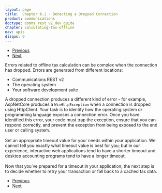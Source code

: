 ```yaml
---
layout: page
title:  Chapter 6.1 - Detecting a Dropped Connection
product: communications
doctype: comms_rest_v2_dev_guide
chapter: calculating-tax-offline
nav: apis
disqus: 0
---
```


<ul class="pager">
  <li class="previous"><a href="/communications/dev-guide_rest_v2/calculating-tax-offline/"><i class="glyphicon glyphicon-chevron-left"></i>Previous</a></li>
  <li class="next"><a href="/communications/dev-guide_rest_v2/calculating-tax-offline/retry-or-fallback/">Next<i class="glyphicon glyphicon-chevron-right"></i></a></li>
</ul>

Errors related to offline tax calculation can be complex when the connection has dropped.  Errors are generated from different locations:
<ul class="dev-guide-list">
    <li>Communications REST v2</li>
    <li>The operating system</li>
    <li>Your software development suite</li>
</ul>

A dropped connection produces a different kind of error - for example, AspNetCore produces a <code>WinHttpException</code> when a connection is dropped using HttpClient.  Your task is to identify how the operating system or programming language exposes a connection error. Once you have identified this error, your code must trap the exception, ensure that you can respond correctly, and prevent the exception from being exposed to the end user or calling system.
<br/><br/>
Set an appropriate timeout value for your needs within your application. We cannot tell you exactly what timeout value is best for you; but in our experience, interactive web applications tend to have a shorter timeout and desktop accounting programs tend to have a longer timeout. 
<br/><br/>
Now that you’ve prepared for a timeout in your application, the next step is to decide whether to retry your transaction or fall back to a cached tax data.
<br/>
<ul class="pager">
  <li class="previous"><a href="/communications/dev-guide_rest_v2/calculating-tax-offline/"><i class="glyphicon glyphicon-chevron-left"></i>Previous</a></li>
  <li class="next"><a href="/communications/dev-guide_rest_v2/calculating-tax-offline/retry-or-fallback/">Next<i class="glyphicon glyphicon-chevron-right"></i></a></li>
</ul>
